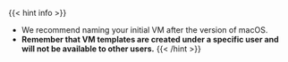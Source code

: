 ---
---
{{< hint info >}}
- We recommend naming your initial VM after the version of macOS.
- **Remember that VM templates are created under a specific user and will not be available to other users.**
{{< /hint >}}
